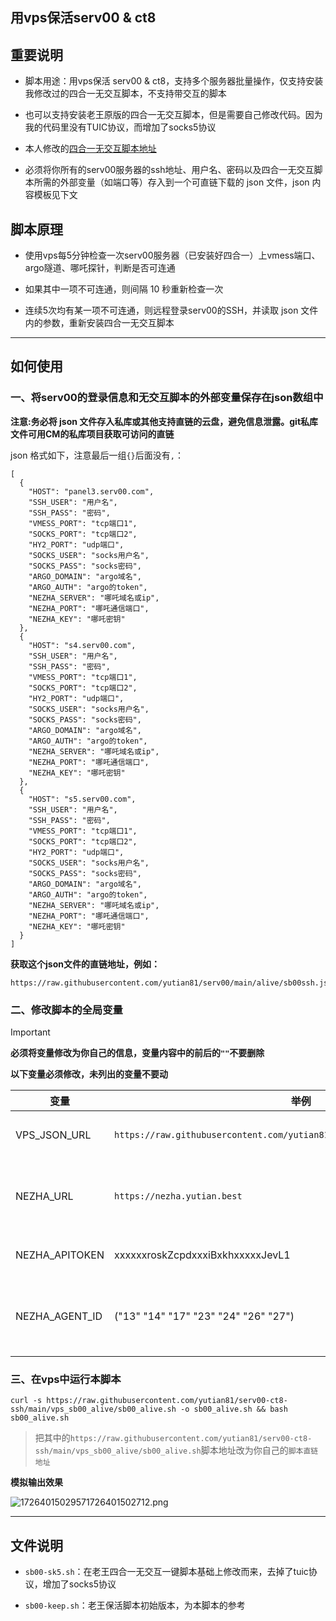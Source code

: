 ## 用vps保活serv00 & ct8

## 重要说明

- 脚本用途：用vps保活 serv00 & ct8，支持多个服务器批量操作，仅支持安装我修改过的四合一无交互脚本，不支持带交互的脚本

- 也可以支持安装老王原版的四合一无交互脚本，但是需要自己修改代码。因为我的代码里没有TUIC协议，而增加了socks5协议

- 本人修改的[四合一无交互脚本地址](https://github.com/yutian81/serv00-ct8-ssh/blob/main/vps_sb00_alive/sb00-sk5.sh)

- 必须将你所有的serv00服务器的ssh地址、用户名、密码以及四合一无交互脚本所需的外部变量（如端口等）存入到一个可直链下载的 json 文件，json 内容模板见下文

## 脚本原理

- 使用vps每5分钟检查一次serv00服务器（已安装好四合一）上vmess端口、argo隧道、哪吒探针，判断是否可连通

- 如果其中一项不可连通，则间隔 10 秒重新检查一次

- 连续5次均有某一项不可连通，则远程登录serv00的SSH，并读取 json 文件内的参数，重新安装四合一无交互脚本

-----

## 如何使用

### 一、将serv00的登录信息和无交互脚本的外部变量保存在json数组中

**注意:务必将 json 文件存入私库或其他支持直链的云盘，避免信息泄露。git私库文件可用CM的私库项目获取可访问的直链**

json 格式如下，注意最后一组`{}`后面没有`,`：

```
[
  { 
    "HOST": "panel3.serv00.com",
    "SSH_USER": "用户名",
    "SSH_PASS": "密码",
    "VMESS_PORT": "tcp端口1",
    "SOCKS_PORT": "tcp端口2",
    "HY2_PORT": "udp端口",
    "SOCKS_USER": "socks用户名",
    "SOCKS_PASS": "socks密码",
    "ARGO_DOMAIN": "argo域名",
    "ARGO_AUTH": "argo的token",
    "NEZHA_SERVER": "哪吒域名或ip",
    "NEZHA_PORT": "哪吒通信端口",
    "NEZHA_KEY": "哪吒密钥"
  },
  { 
    "HOST": "s4.serv00.com",
    "SSH_USER": "用户名",
    "SSH_PASS": "密码",
    "VMESS_PORT": "tcp端口1",
    "SOCKS_PORT": "tcp端口2",
    "HY2_PORT": "udp端口",
    "SOCKS_USER": "socks用户名",
    "SOCKS_PASS": "socks密码",
    "ARGO_DOMAIN": "argo域名",
    "ARGO_AUTH": "argo的token",
    "NEZHA_SERVER": "哪吒域名或ip",
    "NEZHA_PORT": "哪吒通信端口",
    "NEZHA_KEY": "哪吒密钥"
  },
  { 
    "HOST": "s5.serv00.com",
    "SSH_USER": "用户名",
    "SSH_PASS": "密码",
    "VMESS_PORT": "tcp端口1",
    "SOCKS_PORT": "tcp端口2",
    "HY2_PORT": "udp端口",
    "SOCKS_USER": "socks用户名",
    "SOCKS_PASS": "socks密码",
    "ARGO_DOMAIN": "argo域名",
    "ARGO_AUTH": "argo的token",
    "NEZHA_SERVER": "哪吒域名或ip",
    "NEZHA_PORT": "哪吒通信端口",
    "NEZHA_KEY": "哪吒密钥"
  }
]
```

**获取这个json文件的直链地址，例如：**
```
https://raw.githubusercontent.com/yutian81/serv00/main/alive/sb00ssh.json
```

### 二、修改脚本的全局变量
> [!IMPORTANT]  
> **必须将变量修改为你自己的信息，变量内容中的前后的`""`不要删除**
> 
> **以下变量必须修改，未列出的变量不要动**

| 变量 | 举例 | 说明 | 
| ---- | ---- | ---- | 
| VPS_JSON_URL | `https://raw.githubusercontent.com/yutian81/serv00/main/alive/sb00ssh.json` | 第一步中的json直链地址 |
| NEZHA_URL | `https://nezha.yutian.best` | 你的哪吒面板地址，必须带 `http(s)://` 前缀 |
| NEZHA_APITOKEN | xxxxxxroskZcpdxxxiBxkhxxxxxJevL1 | 你的哪吒面板的 `API TOKEN` |
| NEZHA_AGENT_ID | ("13" "14" "17" "23" "24" "26" "27") | 你的哪吒探针的`ID`号，只改数字，不要删除`()`和`""` |

### 三、在vps中运行本脚本

```
curl -s https://raw.githubusercontent.com/yutian81/serv00-ct8-ssh/main/vps_sb00_alive/sb00_alive.sh -o sb00_alive.sh && bash sb00_alive.sh
```
> 把其中的`https://raw.githubusercontent.com/yutian81/serv00-ct8-ssh/main/vps_sb00_alive/sb00_alive.sh`脚本地址改为你自己的`脚本直链地址`

**模拟输出效果**

![17264015029571726401502712.png](https://fastly.jsdelivr.net/gh/yutian81/yutian81.github.io@master/assets/images/17264015029571726401502712.png)

----

## 文件说明

- `sb00-sk5.sh`：在老王四合一无交互一键脚本基础上修改而来，去掉了tuic协议，增加了socks5协议

- `sb00-keep.sh`：老王保活脚本初始版本，为本脚本的参考
